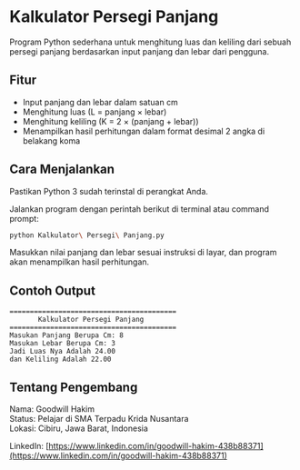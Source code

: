 # Kalkulator Persegi Panjang

Program Python sederhana untuk menghitung luas dan keliling dari sebuah persegi panjang berdasarkan input panjang dan lebar dari pengguna.

## Fitur

- Input panjang dan lebar dalam satuan cm
- Menghitung luas (L = panjang × lebar)
- Menghitung keliling (K = 2 × (panjang + lebar))
- Menampilkan hasil perhitungan dalam format desimal 2 angka di belakang koma

## Cara Menjalankan

Pastikan Python 3 sudah terinstal di perangkat Anda.

Jalankan program dengan perintah berikut di terminal atau command prompt:

```bash
python Kalkulator\ Persegi\ Panjang.py
```

Masukkan nilai panjang dan lebar sesuai instruksi di layar, dan program akan menampilkan hasil perhitungan.

## Contoh Output

```
=========================================
       Kalkulator Persegi Panjang
=========================================
Masukan Panjang Berupa Cm: 8
Masukan Lebar Berupa Cm: 3
Jadi Luas Nya Adalah 24.00
dan Keliling Adalah 22.00
```

## Tentang Pengembang

Nama: Goodwill Hakim  
Status: Pelajar di SMA Terpadu Krida Nusantara  
Lokasi: Cibiru, Jawa Barat, Indonesia

LinkedIn: [https://www.linkedin.com/in/goodwill-hakim-438b88371](https://www.linkedin.com/in/goodwill-hakim-438b88371)
